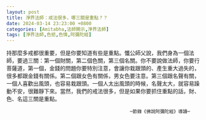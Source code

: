 ```yaml
---
layout: post
title: 淨界法師：戒法很多，哪三關是重點？？
date: 2024-03-14 23:23:00 +0800
categories: [Amitabha,法師開示,淨界法師]
tags: [淨界法師,色慾,色情,阿彌陀經]
---
```



持那麼多戒都很重要，但是你要知道有些是重點。懺公師父說，我們身為一個法師，要過三關：第一個財關，第二個色關，第三個名關。你不要說做法師，你要行菩薩道，第一個，金錢的問題你要特別注意，會讓你栽跟頭的、產生重大過失的，很多都跟金錢有關係。第二個跟女色有關係，男女色要注意。第三個跟名聲有關，一個人喜歡出風頭，也容易栽跟頭。一個人太出風頭的時候，名聲太大，就容易躁動不安，很難靜下來。當然，我們的戒法很多，但是如果你要抓住重點的話，財、色、名這三關是重點。
        
                                                 ─節錄《佛說阿彌陀經》導讀─
